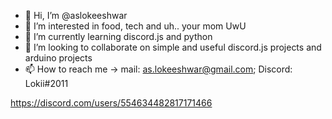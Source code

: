 - 👋 Hi, I’m @aslokeeshwar
- 👀 I’m interested in food, tech and uh.. your mom UwU
- 🌱 I’m currently learning discord.js and python
- 💞️ I’m looking to collaborate on simple and useful discord.js projects and arduino projects
- 📫 How to reach me -> mail: as.lokeeshwar@gmail.com; Discord: Lokii#2011

https://discord.com/users/554634482817171466

<!---
aslokeeshwar/aslokeeshwar is a ✨ special ✨ repository because its `README.md` (this file) appears on your GitHub profile.
You can click the Preview link to take a look at your changes.
--->
